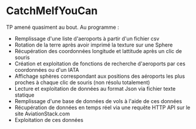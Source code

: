 # CatchMeIfYouCan

TP amené quasiment au bout. Au programme :

- Remplissage d'une liste d'aeroports à partir d'un fichier csv
- Rotation de la terre après avoir imprimé la texture sur une Sphere
- Récupération des coordonnées longitude et lattitude après un clic de souris
- Création et exploitation de fonctions de recherche d'aeroports par ces coordonnées ou d'un IATA
- Affichage sphères correspondant aux positions des aéroports les plus proches à chaque clic de souris (non résolu totalement)
- Lecture et exploitation de données au format Json via fichier texte statique
- Remplissage d'une base de données de vols à l'aide de ces données
- Récupération de données en temps réel via une requête HTTP  API sur le site AviationStack.com
- Exploitation de ces données
